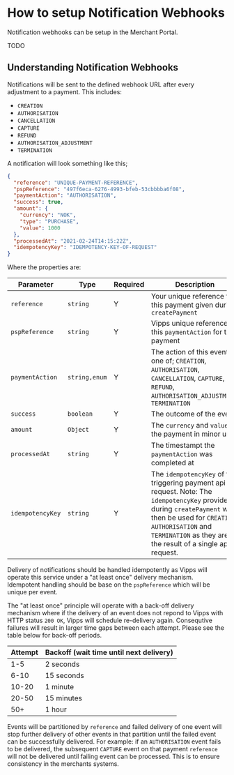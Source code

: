# How to setup Notification Webhooks

Notification webhooks can be setup in the Merchant Portal. 

TODO

## Understanding Notification Webhooks


Notifications will be sent to the defined webhook URL after every adjustment to a payment. This includes: 
- `CREATION`
- `AUTHORISATION`
- `CANCELLATION`
- `CAPTURE`
- `REFUND`
- `AUTHORISATION_ADJUSTMENT`
- `TERMINATION`

A notification will look something like this;

```json
{
  "reference": "UNIQUE-PAYMENT-REFERENCE",
  "pspReference": "497f6eca-6276-4993-bfeb-53cbbbba6f08",
  "paymentAction": "AUTHORISATION",
  "success": true,
  "amount": {
    "currency": "NOK",
    "type": "PURCHASE",
    "value": 1000
  },
  "processedAt": "2021-02-24T14:15:22Z",
  "idempotencyKey": "IDEMPOTENCY-KEY-OF-REQUEST"
}
```
Where the properties are:  

Parameter | Type | Required | Description
----------|------|----------|------------
`reference` | `string` | Y | Your unique reference to this payment given during `createPayment`
`pspReference` | `string` | Y | Vipps unique reference to this `paymentAction` for this payment
`paymentAction` | `string,enum` | Y | The action of this event, one of; `CREATION`, `AUTHORISATION`, `CANCELLATION`, `CAPTURE`, `REFUND`, `AUTHORISATION_ADJUSTMENT`, `TERMINATION`
`success` | `boolean` | Y | The outcome of the event
`amount` | `Object` | Y | The `currency` and `value` of the payment in minor units
`processedAt` | `string` | Y | The timestampt the `paymentAction` was completed at
`idempotencyKey` | `string` | Y | The `idempotencyKey` of the triggering payment api request. Note: The `idempotencyKey` provided during `createPayment` will then be used for `CREATION`, `AUTHORISATION` and `TERMINATION` as they are the result of a single api request.


Delivery of notifications should be handled idempotently as Vipps will operate this service under a "at least once" delivery mechanism. Idempotent handling should be base on the `pspReference` which will be unique per event.

The "at least once" principle will operate with a back-off delivery mechanism where if the delivery of an event does not repond to Vipps with HTTP status `200 OK`, Vipps will schedule re-delivery again. Consequtive failures will result in larger time gaps between each attempt. Please see the table below for back-off periods.

Attempt | Backoff (wait time until next delivery)
--------|----------------------------------------
1-5 | 2 seconds
6-10 | 15 seconds
10-20 | 1 minute
20-50 | 15 minutes
50+ | 1 hour

Events will be partitioned by `reference` and failed delivery of one event will stop further delivery of other events in that partition until the failed event can be successfully delivered. For example: if an `AUTHORISATION` event fails to be delivered, the subsequent `CAPTURE` event on that payment `reference` will not be delivered until failing event can be processed. This is to ensure consistency in the merchants systems.

